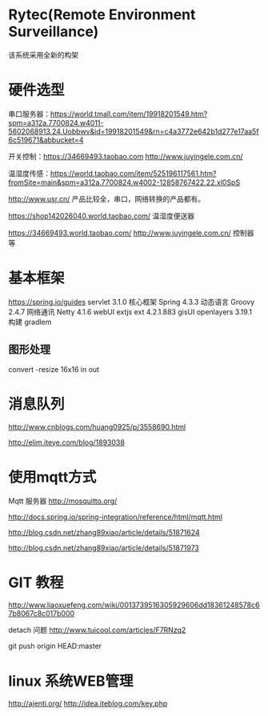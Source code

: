 # Rytec(Remote Environment Surveillance)

该系统采用全新的构架

# 硬件选型

串口服务器：https://world.tmall.com/item/19918201549.htm?spm=a312a.7700824.w4011-5602068913.24.Uobbwv&id=19918201549&rn=c4a3772e642b1d277e17aa5f6c519671&abbucket=4

开关控制：https://34669493.taobao.com    http://www.juyingele.com.cn/

温湿度传感：https://world.taobao.com/item/525196117561.htm?fromSite=main&spm=a312a.7700824.w4002-12858767422.22.xl0SpS

http://www.usr.cn/
产品比较全，串口，网络转换的产品都有。

https://shop142026040.world.taobao.com/
温湿度便送器

https://34669493.world.taobao.com/
http://www.juyingele.com.cn/
控制器等

# 基本框架
https://spring.io/guides
servlet    3.1.0
核心框架    Spring 4.3.3
动态语言    Groovy 2.4.7
网络通讯    Netty 4.1.6
webUI      extjs ext 4.2.1.883
gisUI      openlayers 3.19.1
构建       gradlem

## 图形处理

convert -resize 16x16 in out

# 消息队列
http://www.cnblogs.com/huang0925/p/3558690.html

http://elim.iteye.com/blog/1893038

# 使用mqtt方式

Mqtt 服务器 http://mosquitto.org/

http://docs.spring.io/spring-integration/reference/html/mqtt.html

http://blog.csdn.net/zhang89xiao/article/details/51871624

http://blog.csdn.net/zhang89xiao/article/details/51871973

# GIT 教程

http://www.liaoxuefeng.com/wiki/0013739516305929606dd18361248578c67b8067c8c017b000

detach 问题 http://www.tuicool.com/articles/F7RNzq2

git push origin HEAD:master

# linux 系统WEB管理

http://ajenti.org/
http://idea.iteblog.com/key.php






